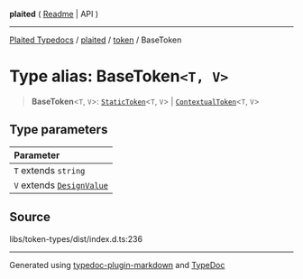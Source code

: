 **plaited** ( [Readme](../../README.md) \| API )

***

[Plaited Typedocs](../../../modules.md) / [plaited](../../modules.md) / [token](../README.md) / BaseToken

# Type alias: BaseToken`<T, V>`

> **BaseToken**\<`T`, `V`\>: [`StaticToken`](StaticToken.md)\<`T`, `V`\> \| [`ContextualToken`](ContextualToken.md)\<`T`, `V`\>

## Type parameters

| Parameter |
| :------ |
| `T` extends `string` |
| `V` extends [`DesignValue`](DesignValue.md) |

## Source

libs/token-types/dist/index.d.ts:236

***

Generated using [typedoc-plugin-markdown](https://www.npmjs.com/package/typedoc-plugin-markdown) and [TypeDoc](https://typedoc.org/)
